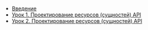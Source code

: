 <!-- docs/_sidebar.md -->

* [Введение](main.md)
* [Урок 1. Проектирование ресурсов (сущностей) API](lesson1.md)
* [Урок 2. Проектирование ресурсов (сущностей) API](lesson2.md)
